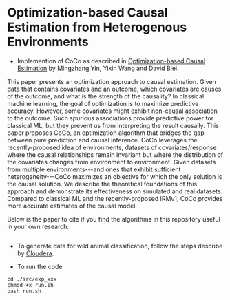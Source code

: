 # Optimization-based Causal Estimation from Heterogenous Environments
* Implemention of CoCo as described in [Optimization-based Causal Estimation]() by Mingzhang Yin, Yixin Wang and David Blei.

This paper presents an optimization approach to causal
  estimation. Given data that contains covariates and an outcome,
  which covariates are causes of the outcome, and what is the strength
  of the causality? In classical machine learning, the goal of
  optimization is to maximize predictive accuracy. However, some
  covariates might exhibit non-causal association to the outcome. Such
  spurious associations provide predictive power for classical ML, but
  they prevent us from interpreting the result causally.  This paper
  proposes CoCo, an optimization algorithm that bridges the gap
  between pure prediction and causal inference. CoCo leverages
  the recently-proposed idea of environments, datasets of
  covariates/response where the causal relationships remain invariant
  but where the distribution of the covariates changes from
  environment to environment. Given datasets from multiple
  environments---and ones that exhibit sufficient
  heterogeneity---CoCo maximizes an objective for which the only
  solution is the causal solution. We describe the theoretical
  foundations of this approach and demonstrate its effectiveness on
  simulated and real datasets. Compared to classical ML and the
  recently-proposed IRMv1, CoCo provides more accurate estimates
  of the causal model.

Below is the paper to cite if you find the algorithms in this repository useful in your own research:
```
```

* To generate data for wild animal classification, follow the steps describe by [Cloudera](https://github.com/fastforwardlabs/causality-for-ml). 

* To run the code
```
cd ./src/exp_xxx
chmod +x run.sh
bash run.sh
```
